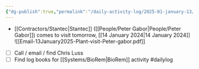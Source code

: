 ```yaml
---
{"dg-publish":true,"permalink":"/daily-activity-log/2025-01-january-13/","noteIcon":"","created":"2025-05-20T10:31:25.642-05:00"}
---
```


- [[Contractors/Stantec\|Stantec]] ([[People/Peter Gabor\|People/Peter Gabor]]) comes to visit tomorrow, [[14 January 2024\|14 January 2024]] 
![[Email-13January2025-Plant-visit-Peter-gabor.pdf]]

- [ ] Call / email / find Chris Luss
- [ ] Find log books for [[Systems/BioRem\|BioRem]] activity
#dailylog